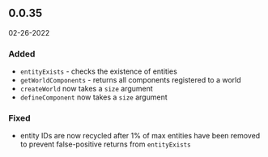 ## 0.0.35
02-26-2022

### Added

  - `entityExists` - checks the existence of entities
  - `getWorldComponents` - returns all components registered to a world
  - `createWorld` now takes a `size` argument
  - `defineComponent` now takes a `size` argument

### Fixed

  - entity IDs are now recycled after 1% of max entities have been removed to prevent false-positive returns from `entityExists`
